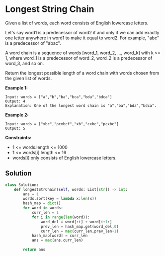 <h1>Longest String Chain</h1>

<p>
Given a list of words, each word consists of English lowercase letters.

Let's say word1 is a predecessor of word2 if and only if we can add exactly one letter anywhere in word1 to make it equal to word2. For example, "abc" is a predecessor of "abac".

A word chain is a sequence of words [word_1, word_2, ..., word_k] with k >= 1, where word_1 is a predecessor of word_2, word_2 is a predecessor of word_3, and so on.

Return the longest possible length of a word chain with words chosen from the given list of words.

<b>Example 1:</b>

    Input: words = ["a","b","ba","bca","bda","bdca"]
    Output: 4
    Explanation: One of the longest word chain is "a","ba","bda","bdca".
    
<b>Example 2:</b>

    Input: words = ["xbc","pcxbcf","xb","cxbc","pcxbc"]
    Output: 5

<b>Constraints:</b>

- 1 <= words.length <= 1000
- 1 <= words[i].length <= 16
- words[i] only consists of English lowercase letters.

<h2>Solution</h2>

```python
class Solution:
    def longestStrChain(self, words: List[str]) -> int:
        ans = 1
        words.sort(key = lambda x:len(x))
        hash_map = dict()
        for word in words:
            curr_len = 1
            for i in range(len(word)):
                word_del = word[:i] + word[i+1:]
                prev_len = hash_map.get(word_del,0)
                curr_len = max(curr_len,prev_len+1)
            hash_map[word] = curr_len
            ans = max(ans,curr_len)
        
        return ans
```
